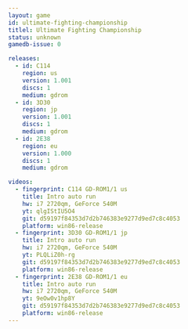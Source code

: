 ```yaml
---
layout: game
id: ultimate-fighting-championship
titlel: Ultimate Fighting Championship
status: unknown
gamedb-issue: 0

releases:
  - id: C114
    region: us
    version: 1.001
    discs: 1
    medium: gdrom
  - id: 3D30
    region: jp
    version: 1.001
    discs: 1
    medium: gdrom
  - id: 2E38
    region: eu
    version: 1.000
    discs: 1
    medium: gdrom

videos:
  - fingerprint: C114 GD-ROM1/1 us
    title: Intro auto run
    hw: i7 2720qm, GeForce 540M
    yt: qlgIStIU5O4
    git: d59197f84353d7d2b746383e9277d9ed7c8c4053
    platform: win86-release
  - fingerprint: 3D30 GD-ROM1/1 jp
    title: Intro auto run
    hw: i7 2720qm, GeForce 540M
    yt: PLQLiZ0h-rg
    git: d59197f84353d7d2b746383e9277d9ed7c8c4053
    platform: win86-release
  - fingerprint: 2E38 GD-ROM1/1 eu
    title: Intro auto run
    hw: i7 2720qm, GeForce 540M
    yt: 9eOw0v1hp8Y
    git: d59197f84353d7d2b746383e9277d9ed7c8c4053
    platform: win86-release
---
```

